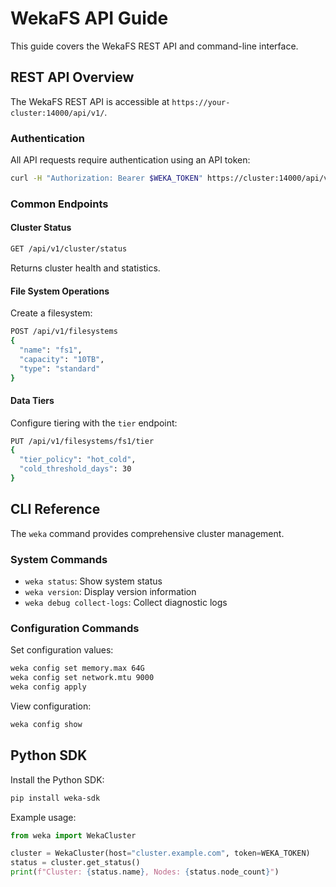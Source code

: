 # WekaFS API Guide

This guide covers the WekaFS REST API and command-line interface.

## REST API Overview

The WekaFS REST API is accessible at `https://your-cluster:14000/api/v1/`.

### Authentication

All API requests require authentication using an API token:

```bash
curl -H "Authorization: Bearer $WEKA_TOKEN" https://cluster:14000/api/v1/status
```

### Common Endpoints

#### Cluster Status

```bash
GET /api/v1/cluster/status
```

Returns cluster health and statistics.

#### File System Operations

Create a filesystem:

```bash
POST /api/v1/filesystems
{
  "name": "fs1",
  "capacity": "10TB",
  "type": "standard"
}
```

#### Data Tiers

Configure tiering with the `tier` endpoint:

```bash
PUT /api/v1/filesystems/fs1/tier
{
  "tier_policy": "hot_cold",
  "cold_threshold_days": 30
}
```

## CLI Reference

The `weka` command provides comprehensive cluster management.

### System Commands

- `weka status`: Show system status
- `weka version`: Display version information
- `weka debug collect-logs`: Collect diagnostic logs

### Configuration Commands

Set configuration values:

```bash
weka config set memory.max 64G
weka config set network.mtu 9000
weka config apply
```

View configuration:

```bash
weka config show
```

## Python SDK

Install the Python SDK:

```bash
pip install weka-sdk
```

Example usage:

```python
from weka import WekaCluster

cluster = WekaCluster(host="cluster.example.com", token=WEKA_TOKEN)
status = cluster.get_status()
print(f"Cluster: {status.name}, Nodes: {status.node_count}")
```
